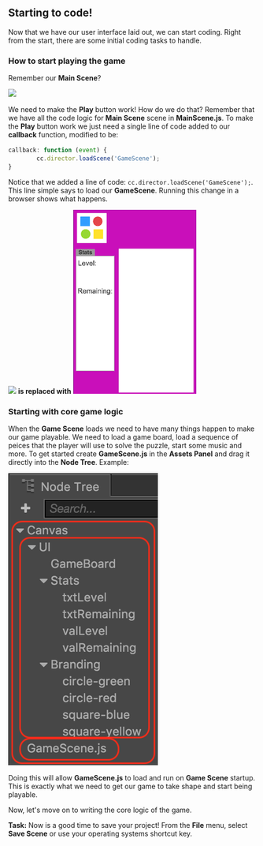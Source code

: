 ## Starting to code!
Now that we have our user interface laid out, we can start coding. Right from the start, there are some initial coding tasks to handle.

### How to start playing the game
Remember our __Main Scene__?

  ![](../03-creating-a-menu-screen/img/background_button.png)

We need to make the __Play__ button work! How do we do that? Remember that we have all the code logic for __Main Scene__ scene in __MainScene.js__. To make the __Play__ button work we just need a single line of code added to our __callback__ function, modified to be:

```js
callback: function (event) {
    	cc.director.loadScene('GameScene');   
}
```

Notice that we added a line of code: `cc.director.loadScene('GameScene');`. This line simple says to load our __GameScene__.  Running this change in a browser shows what happens.

![](../03-creating-a-menu-screen/img/background_button.png) __is replaced with__  ![](../04-laying-out-gameplay-ui/img/background_with_gameboard_stats_branding_labels.png)

### Starting with core game logic
When the __Game Scene__ loads we need to have many things happen to make our game playable. We need to load a game board, load a sequence of peices that the player will use to solve the puzzle, start some music and more. To get started create __GameScene.js__ in the __Assets Panel__ and drag it directly into the __Node Tree__. Example:

  ![](img/node_tree-gamescene.png)

Doing this will allow __GameScene.js__ to load and run on __Game Scene__ startup. This is exactly what we need to get our game to take shape and start being playable.

Now, let's move on to writing the core logic of the game.

__Task:__ Now is a good time to save your project! From the __File__ menu, select __Save Scene__ or use your operating systems shortcut key.
